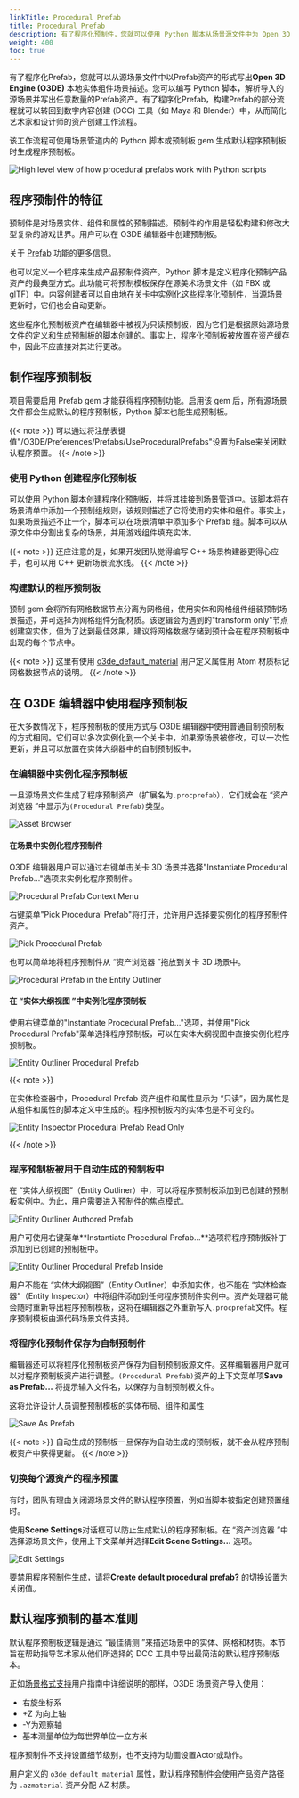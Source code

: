 ```yaml
---
linkTitle: Procedural Prefab
title: Procedural Prefab
description: 有了程序化预制件，您就可以使用 Python 脚本从场景源文件中为 Open 3D Engine (O3DE) 创建预制件资产。
weight: 400
toc: true
---
```


有了程序化Prefab，您就可以从源场景文件中以Prefab资产的形式写出**Open 3D Engine (O3DE)** 本地实体组件场景描述。您可以编写 Python 脚本，解析导入的源场景并写出任意数量的Prefab资产。有了程序化Prefab，构建Prefab的部分流程就可以转回到数字内容创建 (DCC) 工具（如 Maya 和 Blender）中，从而简化艺术家和设计师的资产创建工作流程。

该工作流程可使用场景管道内的 Python 脚本或预制板 gem 生成默认程序预制板时生成程序预制板。

![High level view of how procedural prefabs work with Python scripts](/images/user-guide/assets/scene-pipeline/proc_prefab_workflow.png)

## 程序预制件的特征

预制件是对场景实体、组件和属性的预制描述。预制件的作用是轻松构建和修改大型复杂的游戏世界。用户可以在 O3DE 编辑器中创建预制板。

关于 [Prefab](docs/user-guide/interactivity/prefabs) 功能的更多信息。

也可以定义一个程序来生成产品预制件资产。Python 脚本是定义程序化预制产品资产的最典型方式。此功能可将预制模板保存在源美术场景文件（如 FBX 或 glTF）中。内容创建者可以自由地在关卡中实例化这些程序化预制件，当源场景更新时，它们也会自动更新。

这些程序化预制板资产在编辑器中被视为只读预制板，因为它们是根据原始源场景文件的定义和生成预制板的脚本创建的。事实上，程序化预制板被放置在资产缓存中，因此不应直接对其进行更改。

## 制作程序预制板

项目需要启用 Prefab gem 才能获得程序预制功能。启用该 gem 后，所有源场景文件都会生成默认的程序预制板，Python 脚本也能生成预制板。

{{< note >}}
可以通过将注册表键值"/O3DE/Preferences/Prefabs/UseProceduralPrefabs"设置为False来关闭默认程序预置。
{{< /note >}}

### 使用 Python 创建程序化预制板

可以使用 Python 脚本创建程序化预制板，并将其挂接到场景管道中。该脚本将在场景清单中添加一个预制组规则，该规则描述了它将使用的实体和组件。事实上，如果场景描述不止一个，脚本可以在场景清单中添加多个 Prefab 组。脚本可以从源文件中分割出复杂的场景，并用游戏组件填充实体。

{{< note >}}
还应注意的是，如果开发团队觉得编写 C++ 场景构建器更得心应手，也可以用 C++ 更新场景流水线。
{{< /note >}}

### 构建默认的程序预制板

预制 gem 会将所有网格数据节点分离为网格组，使用实体和网格组件组装预制场景描述，并可选择为网格组件分配材质。该逻辑会为遇到的"transform only"节点创建空实体，但为了达到最佳效果，建议将网格数据存储到预计会在程序预制板中出现的每个节点中。

{{< note >}}
这里有使用 [o3de_default_material](/blog/posts/blog-udp) 用户定义属性用 Atom 材质标记网格数据节点的说明。
{{< /note >}}

## 在 O3DE 编辑器中使用程序预制板

在大多数情况下，程序预制板的使用方式与 O3DE 编辑器中使用普通自制预制板的方式相同。它们可以多次实例化到一个关卡中，如果源场景被修改，可以一次性更新，并且可以放置在实体大纲器中的自制预制板中。

### 在编辑器中实例化程序预制板

一旦源场景文件生成了程序预制资产（扩展名为`.procprefab`），它们就会在 “资产浏览器 ”中显示为`(Procedural Prefab)`类型。

![Asset Browser](/images/user-guide/assets/scene-pipeline/procprefab_ug_ab.png)

#### 在场景中实例化程序预制件

O3DE 编辑器用户可以通过右键单击关卡 3D 场景并选择"Instantiate Procedural Prefab..."选项来实例化程序预制件。

![Procedural Prefab Context Menu](/images/user-guide/assets/scene-pipeline/procprefab_ug_pp_context.png)

右键菜单"Pick Procedural Prefab"将打开，允许用户选择要实例化的程序预制件资产。

![Pick Procedural Prefab](/images/user-guide/assets/scene-pipeline/procprefab_ug_pp_pick.png)

也可以简单地将程序预制件从 “资产浏览器 ”拖放到关卡 3D 场景中。

![Procedural Prefab in the Entity Outliner](/images/user-guide/assets/scene-pipeline/procprefab_ug_pp_eo.png)

#### 在 “实体大纲视图 ”中实例化程序预制板

使用右键菜单的"Instantiate Procedural Prefab..."选项，并使用"Pick Procedural Prefab"菜单选择程序预制板，可以在实体大纲视图中直接实例化程序预制板。

![Entity Outliner Procedural Prefab](/images/user-guide/assets/scene-pipeline/procprefab_ug_pp_eo_menu.png)

{{< note >}}

在实体检查器中，Procedural Prefab 资产组件和属性显示为 “只读”，因为属性是从组件和属性的脚本定义中生成的。程序预制板内的实体也是不可变的。

![Entity Inspector Procedural Prefab Read Only](/images/user-guide/assets/scene-pipeline/procprefab_ug_pp_ei_readonly.png)

{{< /note >}}

### 程序预制板被用于自动生成的预制板中

在 “实体大纲视图”（Entity Outliner）中，可以将程序预制板添加到已创建的预制板实例中。为此，用户需要进入预制件的焦点模式。

![Entity Outliner Authored Prefab](/images/user-guide/assets/scene-pipeline/procprefab_ug_pp_eo_authored.png)

用户可使用右键菜单**Instantiate Procedural Prefab...**选项将程序预制板补丁添加到已创建的预制板中。

![Entity Outliner Procedural Prefab Inside](/images/user-guide/assets/scene-pipeline/procprefab_ug_pp_eo_inst.png)

用户不能在 “实体大纲视图”（Entity Outliner）中添加实体，也不能在 “实体检查器”（Entity Inspector）中将组件添加到任何程序预制件实例中。资产处理器可能会随时重新导出程序预制模板，这将在编辑器之外重新写入`.procprefab`文件。程序预制模板由源代码场景文件支持。

### 将程序化预制件保存为自制预制件

编辑器还可以将程序化预制板资产保存为自制预制板源文件。这样编辑器用户就可以对程序预制板资产进行调整。`(Procedural Prefab)`资产的上下文菜单项**Save as Prefab...** 将提示输入文件名，以保存为自制预制板文件。

这将允许设计人员调整预制模板的实体布局、组件和属性

![Save As Prefab](/images/user-guide/assets/scene-pipeline/procprefab_ug_pp_ab_saveas.png)

{{< note >}}
自动生成的预制板一旦保存为自动生成的预制板，就不会从程序预制板资产中获得更新。
{{< /note >}}

### 切换每个源资产的程序预置

有时，团队有理由关闭源场景文件的默认程序预置，例如当脚本被指定创建预置组时。

使用**Scene Settings**对话框可以防止生成默认的程序预制板。在 “资产浏览器 ”中选择源场景文件，使用上下文菜单并选择**Edit Scene Settings...** 选项。

![Edit Settings](/images/user-guide/assets/scene-pipeline/procprefab_ug_pp_es_toggle.png)

要禁用程序预制件生成，请将**Create default procedural prefab?** 的切换设置为关闭值。

## 默认程序预制的基本准则

默认程序预制板逻辑是通过 “最佳猜测 ”来描述场景中的实体、网格和材质。本节旨在帮助指导艺术家从他们所选择的 DCC 工具中导出最简洁的默认程序预制版本。

正如[场景格式支持](docs/user-guide/assets/scene-settings/scene-format-support)用户指南中详细说明的那样，O3DE 场景资产导入使用：

- 右旋坐标系
- +Z 为向上轴
- -Y为观察轴
- 基本测量单位为每世界单位一立方米

程序预制件不支持设置细节级别，也不支持为动画设置Actor或动作。

用户定义的 `o3de_default_material` 属性，默认程序预制件会使用产品资产路径为 `.azmaterial` 资产分配 AZ 材质。

